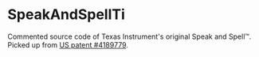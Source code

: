 # SpeakAndSpellTi
Commented source code of Texas Instrument's original Speak and Spell™. Picked up from [US patent #4189779](http://www.google.com/patents/US4189779).

